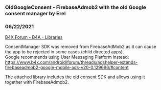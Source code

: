 ### OldGoogleConsent - FirebaseAdmob2 with the old Google consent manager by Erel
### 06/22/2021
[B4X Forum - B4A - Libraries](https://www.b4x.com/android/forum/threads/131852/)

ConsentManager SDK was removed from FirebaseAdMob2 as it can cause the app to be rejected in some cases (child directed apps).  
Google recommends using User Messaging Platform instead: <https://www.b4x.com/android/forum/threads/adshelper-extends-firebaseadmob2-google-mobile-ads-v20-0.129696/#content>  
  
The attached library includes the old consent SDK and allows using it together with FirebaseAdmob2.